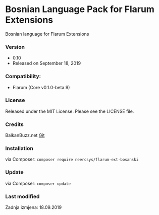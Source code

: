 # Bosnian Language Pack for Flarum Extensions
Bosnian language for Flarum Extensions

### Version

- 0.10
- Released on September 18, 2019

### Compatibility:
- Flarum (Core v0.1.0-beta.9)

### License
Released under the MIT License. Please see the LICENSE file.

### Credits
BalkanBuzz.net
[Git](https://github.com/ahmic/flarum-ext-bosanski.git)

### Installation

via Composer: `composer require neercsys/flarum-ext-bosanski`

### Update

via Composer: `composer update`

### Last modified
Zadnja izmjena: 18.09.2019
